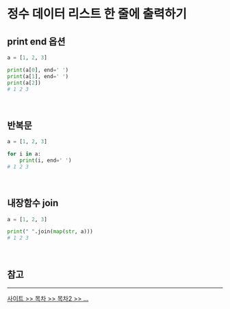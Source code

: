 # 정수 데이터 리스트 한 줄에 출력하기

## **print end 옵션**

```python
a = [1, 2, 3]

print(a[0], end=' ')
print(a[1], end=' ')
print(a[2])
# 1 2 3
```

<br />

## **반복문**

```python
a = [1, 2, 3]

for i in a:
    print(i, end=' ')
# 1 2 3
```

<br />

## **내장함수 join**

```python
a = [1, 2, 3]

print(" ".join(map(str, a)))
# 1 2 3
```

<br />

## **참고**

---

[사이트 >> 목차 >> 목차2 >> ...](주소)
